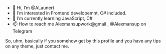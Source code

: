 - 👋 Hi, I’m @ALaunert
- 👀 I’m interested in Frontend developemnt, C# included.
- 🌱 I’m currently learning JavaScript, C#
- 📫 How to reach me Alexmansupwork@gmail , @Alexmansup on Telegram

So, uhm, basically if you somehow get by this profile and you have any tips on any theme, just contact me.


<!---
ALaunert/ALaunert is a ✨ special ✨ repository because its `README.md` (this file) appears on your GitHub profile.
You can click the Preview link to take a look at your changes.
--->
